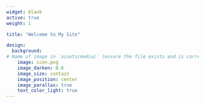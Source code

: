 ```yaml
---
widget: blank
active: true
weight: 1

title: "Welcome to My Site"

design:
  background:
# Name of image in `assets/media/` (ensure the file exists and is correctly referenced)
    image: icon.png
    image_darken: 0.6
    image_size: contain
    image_position: center
    image_parallax: true
    text_color_light: true
---
```

